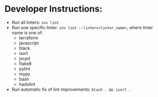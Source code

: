 
# Developer Instructions:

- Run all linters: `inv lint`
- Run one specific linter: `inv lint --linter=<linter_name>`, where linter name is one of:
  - terraform
  - javascript
  - black
  - isort
  - jscpd
  - flake8
  - pylint
  - mypy
  - bash
  - hadolint
- Run automatic fix of lint improvements: `black . && isort .`